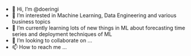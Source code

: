 - 👋 Hi, I’m @doeringi
- 👀 I’m interested in Machine Learning, Data Engineering and various business topics
- 🌱 I’m currently learning lots of new things in ML about forecasting time series and deployment techniques of ML
- 💞️ I’m looking to collaborate on ...
- 📫 How to reach me ...

<!---
doeringi/doeringi is a ✨ special ✨ repository because its `README.md` (this file) appears on your GitHub profile.
You can click the Preview link to take a look at your changes.
--->
